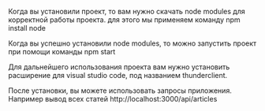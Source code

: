 Когда вы установили проект, то вам нужно скачать node modules для корректной работы проекта.
для этого мы применяем команду npm install node

Когда вы успешно установили node modules, то можно запустить проект при помощи команды npm start

Для дальнейшего использования проекта вам нужно установить расширение для visual studio code, под названием thunderclient.

Послe установки, вы можете использовать запросы приложения. Например вывод всех статей http://localhost:3000/api/articles

